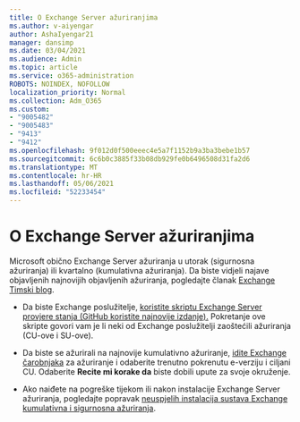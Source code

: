 ```yaml
---
title: O Exchange Server ažuriranjima
ms.author: v-aiyengar
author: AshaIyengar21
manager: dansimp
ms.date: 03/04/2021
ms.audience: Admin
ms.topic: article
ms.service: o365-administration
ROBOTS: NOINDEX, NOFOLLOW
localization_priority: Normal
ms.collection: Adm_O365
ms.custom:
- "9005482"
- "9005483"
- "9413"
- "9412"
ms.openlocfilehash: 9f012d0f500eeec4e5a7f1152b9a3ba3bebe1b57
ms.sourcegitcommit: 6c6b0c3885f33b08db929fe0b6496508d31fa2d6
ms.translationtype: MT
ms.contentlocale: hr-HR
ms.lasthandoff: 05/06/2021
ms.locfileid: "52233454"
---
```

# <a name="about-exchange-server-updates"></a>O Exchange Server ažuriranjima

Microsoft obično Exchange Server ažuriranja u utorak (sigurnosna ažuriranja) ili kvartalno (kumulativna ažuriranja). Da biste vidjeli najave objavljenih najnovijih objavljenih ažuriranja, pogledajte članak [Exchange Timski blog](https://aka.ms/ehlo).

- Da biste Exchange poslužitelje, [koristite skriptu Exchange Server provjere stanja (GitHub koristite najnovije izdanje).](https://aka.ms/ExchangeHealthChecker) Pokretanje ove skripte govori vam je li neki od Exchange poslužitelji zaoštećili ažuriranja (CU-ove i SU-ove).

- Da biste se ažurirali na najnovije kumulativno ažuriranje, [idite Exchange čarobnjaka](https://aka.ms/ExchangeUpdateWizard) za ažuriranje i odaberite trenutno pokrenutu e-verziju i ciljani CU. Odaberite **Recite mi korake da** biste dobili upute za svoje okruženje.

- Ako naiđete na pogreške tijekom ili nakon instalacije Exchange Server ažuriranja, pogledajte popravak [neuspjelih instalacija sustava Exchange kumulativna i sigurnosna ažuriranja](https://docs.microsoft.com/exchange/troubleshoot/client-connectivity/exchange-security-update-issues).
